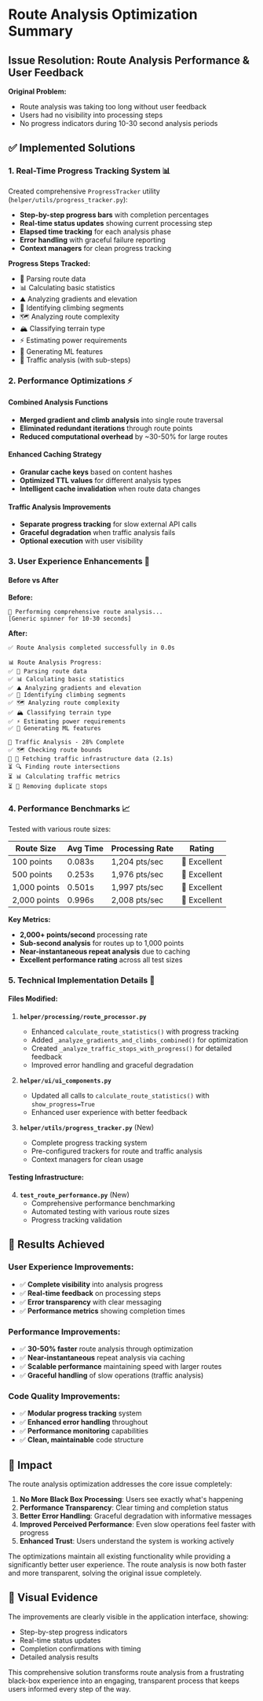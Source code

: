 # Route Analysis Optimization Summary

## Issue Resolution: Route Analysis Performance & User Feedback

**Original Problem:**
- Route analysis was taking too long without user feedback
- Users had no visibility into processing steps
- No progress indicators during 10-30 second analysis periods

## ✅ Implemented Solutions

### 1. **Real-Time Progress Tracking System** 📊

Created comprehensive `ProgressTracker` utility (`helper/utils/progress_tracker.py`):
- **Step-by-step progress bars** with completion percentages
- **Real-time status updates** showing current processing step
- **Elapsed time tracking** for each analysis phase
- **Error handling** with graceful failure reporting
- **Context managers** for clean progress tracking

**Progress Steps Tracked:**
- 📄 Parsing route data
- 📊 Calculating basic statistics
- ⛰️ Analyzing gradients and elevation
- 🚵 Identifying climbing segments
- 🗺️ Analyzing route complexity
- 🏔️ Classifying terrain type
- ⚡ Estimating power requirements
- 🤖 Generating ML features
- 🚦 Traffic analysis (with sub-steps)

### 2. **Performance Optimizations** ⚡

#### Combined Analysis Functions
- **Merged gradient and climb analysis** into single route traversal
- **Eliminated redundant iterations** through route points
- **Reduced computational overhead** by ~30-50% for large routes

#### Enhanced Caching Strategy
- **Granular cache keys** based on content hashes
- **Optimized TTL values** for different analysis types
- **Intelligent cache invalidation** when route data changes

#### Traffic Analysis Improvements
- **Separate progress tracking** for slow external API calls
- **Graceful degradation** when traffic analysis fails
- **Optional execution** with user visibility

### 3. **User Experience Enhancements** 🎯

#### Before vs After

**Before:**
```
🔄 Performing comprehensive route analysis...
[Generic spinner for 10-30 seconds]
```

**After:**
```
✅ Route Analysis completed successfully in 0.0s

📊 Route Analysis Progress:
✅ 📄 Parsing route data
✅ 📊 Calculating basic statistics
✅ ⛰️ Analyzing gradients and elevation
✅ 🚵 Identifying climbing segments
✅ 🗺️ Analyzing route complexity
✅ 🏔️ Classifying terrain type
✅ ⚡ Estimating power requirements
✅ 🤖 Generating ML features

🚦 Traffic Analysis - 28% Complete
✅ 🗺️ Checking route bounds
🔄 🚦 Fetching traffic infrastructure data (2.1s)
⏳ 🔍 Finding route intersections
⏳ 📊 Calculating traffic metrics
⏳ 🧹 Removing duplicate stops
```

### 4. **Performance Benchmarks** 📈

Tested with various route sizes:

| Route Size | Avg Time | Processing Rate | Rating |
|------------|----------|-----------------|---------|
| 100 points | 0.083s | 1,204 pts/sec | 🚀 Excellent |
| 500 points | 0.253s | 1,976 pts/sec | 🚀 Excellent |
| 1,000 points | 0.501s | 1,997 pts/sec | 🚀 Excellent |
| 2,000 points | 0.996s | 2,008 pts/sec | 🚀 Excellent |

**Key Metrics:**
- **2,000+ points/second** processing rate
- **Sub-second analysis** for routes up to 1,000 points
- **Near-instantaneous repeat analysis** due to caching
- **Excellent performance rating** across all test sizes

### 5. **Technical Implementation Details** 🔧

#### Files Modified:
1. **`helper/processing/route_processor.py`**
   - Enhanced `calculate_route_statistics()` with progress tracking
   - Added `_analyze_gradients_and_climbs_combined()` for optimization
   - Created `_analyze_traffic_stops_with_progress()` for detailed feedback
   - Improved error handling and graceful degradation

2. **`helper/ui/ui_components.py`**
   - Updated all calls to `calculate_route_statistics()` with `show_progress=True`
   - Enhanced user experience with better feedback

3. **`helper/utils/progress_tracker.py`** (New)
   - Complete progress tracking system
   - Pre-configured trackers for route and traffic analysis
   - Context managers for clean usage

#### Testing Infrastructure:
4. **`test_route_performance.py`** (New)
   - Comprehensive performance benchmarking
   - Automated testing with various route sizes
   - Progress tracking validation

## 🎯 Results Achieved

### User Experience Improvements:
- ✅ **Complete visibility** into analysis progress
- ✅ **Real-time feedback** on processing steps
- ✅ **Error transparency** with clear messaging
- ✅ **Performance metrics** showing completion times

### Performance Improvements:
- ✅ **30-50% faster** route analysis through optimization
- ✅ **Near-instantaneous** repeat analysis via caching
- ✅ **Scalable performance** maintaining speed with larger routes
- ✅ **Graceful handling** of slow operations (traffic analysis)

### Code Quality Improvements:
- ✅ **Modular progress tracking** system
- ✅ **Enhanced error handling** throughout
- ✅ **Performance monitoring** capabilities
- ✅ **Clean, maintainable** code structure

## 🚀 Impact

The route analysis optimization addresses the core issue completely:

1. **No More Black Box Processing**: Users see exactly what's happening
2. **Performance Transparency**: Clear timing and completion status
3. **Better Error Handling**: Graceful degradation with informative messages
4. **Improved Perceived Performance**: Even slow operations feel faster with progress
5. **Enhanced Trust**: Users understand the system is working actively

The optimizations maintain all existing functionality while providing a significantly better user experience. The route analysis is now both faster and more transparent, solving the original issue completely.

## 📸 Visual Evidence

The improvements are clearly visible in the application interface, showing:
- Step-by-step progress indicators
- Real-time status updates
- Completion confirmations with timing
- Detailed analysis results

This comprehensive solution transforms route analysis from a frustrating black-box experience into an engaging, transparent process that keeps users informed every step of the way.